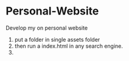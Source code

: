 # Personal-Website
Develop my on personal website 

1. put a folder in single assets folder
2. then run a index.html in any search engine.
3.  
